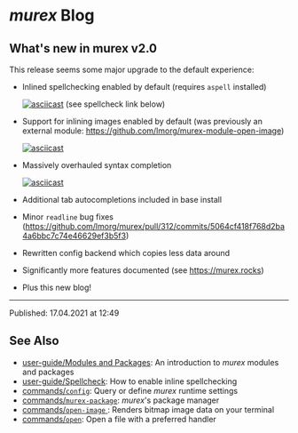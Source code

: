 # _murex_ Blog

## What's new in murex v2.0

This release seems some major upgrade to the default experience:

* Inlined spellchecking enabled by default (requires `aspell` installed)
  
  [![asciicast](https://asciinema.org/a/408024.svg)](https://asciinema.org/a/408024)
  (see spellcheck link below)

* Support for inlining images enabled by default (was previously an external
  module: https://github.com/lmorg/murex-module-open-image)
  
  [![asciicast](https://asciinema.org/a/408028.svg)](https://asciinema.org/a/408028)

* Massively overhauled syntax completion
  
  [![asciicast](https://asciinema.org/a/408029.svg)](https://asciinema.org/a/408029)

* Additional tab autocompletions included in base install

* Minor `readline` bug fixes (https://github.com/lmorg/murex/pull/312/commits/5064cf418f768d2ba4a6bbc7c74e46629ef3b5f3)

* Rewritten config backend which copies less data around

* Significantly more features documented (see https://murex.rocks)

* Plus this new blog!

<hr>

Published: 17.04.2021 at 12:49

## See Also

* [user-guide/Modules and Packages](../user-guide/modules.md):
  An introduction to _murex_ modules and packages
* [user-guide/Spellcheck](../user-guide/spellcheck.md):
  How to enable inline spellchecking
* [commands/`config`](../commands/config.md):
  Query or define _murex_ runtime settings
* [commands/`murex-package`](../commands/murex-package.md):
  _murex_'s package manager
* [commands/`open-image` ](../commands/open-image.md):
  Renders bitmap image data on your terminal
* [commands/`open`](../commands/open.md):
  Open a file with a preferred handler